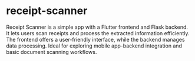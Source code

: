 # receipt-scanner
Receipt Scanner is a simple app with a Flutter frontend and Flask backend. It lets users scan receipts and process the extracted information efficiently. The frontend offers a user-friendly interface, while the backend manages data processing. Ideal for exploring mobile app-backend integration and basic document scanning workflows.

